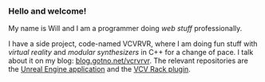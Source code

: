### Hello and welcome!

My name is Will and I am a programmer doing _web stuff_ professionally.

I have a side project, code-named VCVRVR, where I am doing fun stuff with *virtual reality* and *modular synthesizers* in C++ for a change of pace. I talk about it on my blog: [blog.gotno.net/vcrvrvr](https://blog.gotno.net/vcvrvr). The relevant repositories are the [Unreal Engine application](https://github.com/gotno/osc3) and the [VCV Rack plugin](https://github.com/gotno/gtnosft).
